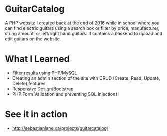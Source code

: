 # GuitarCatalog

A PHP website I created back at the end of 2016 while in school where you can find electric guitars using a search box or filter by price, manufacturer, string amount, or left/right hand guitars. It contains a backend to upload and edit guitars on the website.

# What I Learned

* Filter results using PHP/MySQL
* Creating an admin section of the site with CRUD (Create, Read, Update, Delete) features 
* Responsive Design/Bootstrap
* PHP Form Validation and preventing SQL Injections

# See it in action

* http://sebastianlane.ca/projects/guitarcatalog/
